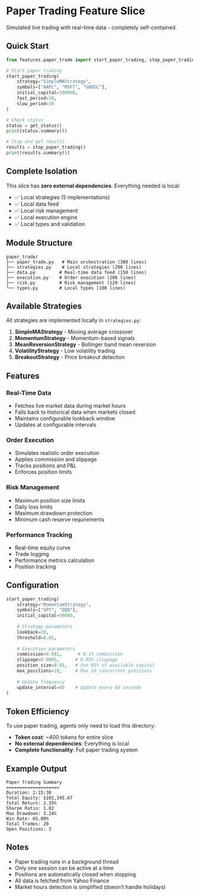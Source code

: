 # Paper Trading Feature Slice

Simulated live trading with real-time data - completely self-contained.

## Quick Start

```python
from features.paper_trade import start_paper_trading, stop_paper_trading, get_status

# Start paper trading
start_paper_trading(
    strategy="SimpleMAStrategy",
    symbols=["AAPL", "MSFT", "GOOGL"],
    initial_capital=100000,
    fast_period=10,
    slow_period=30
)

# Check status
status = get_status()
print(status.summary())

# Stop and get results
results = stop_paper_trading()
print(results.summary())
```

## Complete Isolation

This slice has **zero external dependencies**. Everything needed is local:

- ✅ Local strategies (5 implementations)
- ✅ Local data feed
- ✅ Local risk management
- ✅ Local execution engine
- ✅ Local types and validation

## Module Structure

```
paper_trade/
├── paper_trade.py   # Main orchestration (300 lines)
├── strategies.py    # Local strategies (200 lines)
├── data.py         # Real-time data feed (150 lines)
├── execution.py    # Order execution (200 lines)
├── risk.py         # Risk management (120 lines)
└── types.py        # Local types (100 lines)
```

## Available Strategies

All strategies are implemented locally in `strategies.py`:

1. **SimpleMAStrategy** - Moving average crossover
2. **MomentumStrategy** - Momentum-based signals
3. **MeanReversionStrategy** - Bollinger band mean reversion
4. **VolatilityStrategy** - Low volatility trading
5. **BreakoutStrategy** - Price breakout detection

## Features

### Real-Time Data
- Fetches live market data during market hours
- Falls back to historical data when markets closed
- Maintains configurable lookback window
- Updates at configurable intervals

### Order Execution
- Simulates realistic order execution
- Applies commission and slippage
- Tracks positions and P&L
- Enforces position limits

### Risk Management
- Maximum position size limits
- Daily loss limits
- Maximum drawdown protection
- Minimum cash reserve requirements

### Performance Tracking
- Real-time equity curve
- Trade logging
- Performance metrics calculation
- Position tracking

## Configuration

```python
start_paper_trading(
    strategy="MomentumStrategy",
    symbols=["SPY", "QQQ"],
    initial_capital=50000,
    
    # Strategy parameters
    lookback=20,
    threshold=0.02,
    
    # Execution parameters
    commission=0.001,      # 0.1% commission
    slippage=0.0005,      # 0.05% slippage
    position_size=0.95,   # Use 95% of available capital
    max_positions=10,     # Max 10 concurrent positions
    
    # Update frequency
    update_interval=60    # Update every 60 seconds
)
```

## Token Efficiency

To use paper trading, agents only need to load this directory:
- **Token cost**: ~400 tokens for entire slice
- **No external dependencies**: Everything is local
- **Complete functionality**: Full paper trading system

## Example Output

```
Paper Trading Summary
====================
Duration: 2:15:30
Total Equity: $102,345.67
Total Return: 2.35%
Sharpe Ratio: 1.82
Max Drawdown: 3.24%
Win Rate: 65.00%
Total Trades: 20
Open Positions: 3
```

## Notes

- Paper trading runs in a background thread
- Only one session can be active at a time
- Positions are automatically closed when stopping
- All data is fetched from Yahoo Finance
- Market hours detection is simplified (doesn't handle holidays)